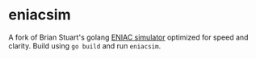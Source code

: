 # eniacsim

A fork of Brian Stuart's golang [ENIAC simulator](https://www.cs.drexel.edu/~bls96/eniac/)
optimized for speed and clarity.  Build using `go build` and run `eniacsim`.
